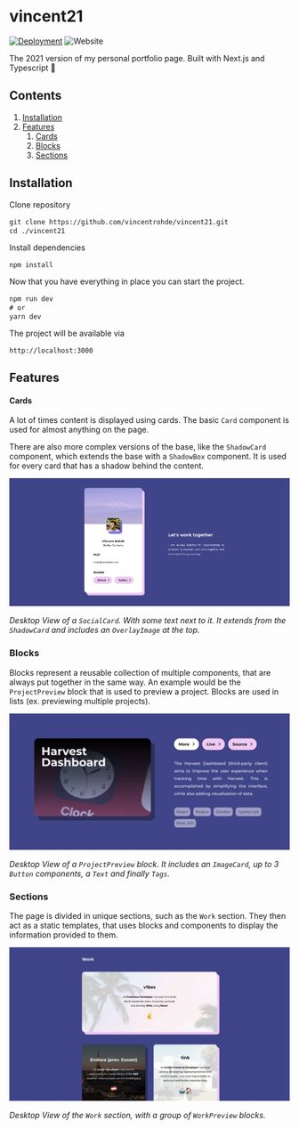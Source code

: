 # vincent21

[![Deployment](https://github.com/vincentrohde/harvest-dashboard/actions/workflows/deploy.yml/badge.svg)](https://github.com/vincentrohde/vincent21/actions/workflows/deploy.yml)
![Website](https://img.shields.io/website?url=https%3A%2F%2Fvincentroh.de%2F)


The 2021 version of my personal portfolio page. Built with Next.js and Typescript 🚀

## Contents

1. [Installation](#installation)
2. [Features](#features)
    1. [Cards](#cards)
    2. [Blocks](#blocks)
    3. [Sections](#sections)

## Installation

Clone repository

```
git clone https://github.com/vincentrohde/vincent21.git
cd ./vincent21
```

Install dependencies

```
npm install
```

Now that you have everything in place you can start the project.

```
npm run dev
# or
yarn dev
```

The project will be available via

```
http://localhost:3000
```

## Features

#### Cards

A lot of times content is displayed using cards. The basic ``Card`` component is used for almost anything on the page.

There are also more complex versions of the base, like the ``ShadowCard`` component, which extends the base with a ``ShadowBox`` component. It is used for every card that has a shadow behind the content.

![](./assets/socialcard.png)

_Desktop View of a ``SocialCard``. With some text next to it. It extends from the ``ShadowCard`` and includes an ``OverlayImage`` at the top._

### Blocks

Blocks represent a reusable collection of multiple components, that are always put together in the same way. An example would be the ``ProjectPreview`` block that is used to preview a project. Blocks are used in lists (ex. previewing multiple projects).

![](./assets/block.png)

_Desktop View of a ``ProjectPreview`` block. It includes an ``ImageCard``, up to 3 ``Button`` components, a ``Text`` and finally ``Tags``._

### Sections

The page is divided in unique sections, such as the  ``Work`` section. They then act as a static templates, that uses blocks and components to display the information provided to them.

![](./assets/section.png)

_Desktop View of the ``Work`` section, with a group of ``WorkPreview`` blocks._
